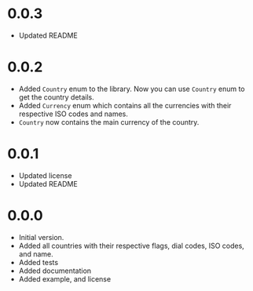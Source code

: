 # 0.0.3

- Updated README

# 0.0.2

- Added `Country` enum to the library. Now you can use `Country` enum to get the country details.
- Added `Currency` enum which contains all the currencies with their respective ISO codes and names.
- `Country` now contains the main currency of the country.

# 0.0.1

- Updated license
- Updated README

# 0.0.0

- Initial version.
- Added all countries with their respective flags, dial codes, ISO codes, and name.
- Added tests
- Added documentation
- Added example, and license